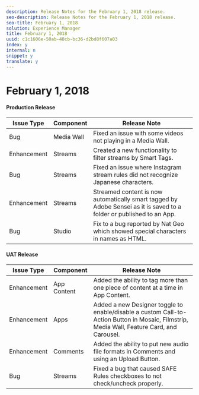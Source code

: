 ```yaml
---
description: Release Notes for the February 1, 2018 release.
seo-description: Release Notes for the February 1, 2018 release.
seo-title: February 1, 2018
solution: Experience Manager
title: February 1, 2018
uuid: c1c1606e-50ab-48cb-bc36-d2bd8f607a03
index: y
internal: n
snippet: y
translate: y
---
```


# February 1, 2018


#### Production Release
|  **Issue Type** | **Component** | **Release Note** |
|---|---|---|
|  Bug | Media Wall | Fixed an issue with some videos not playing in a Media Wall. |
|  Enhancement | Streams | Created a new functionality to filter streams by Smart Tags.  |
|  Bug | Streams | Fixed an issue where Instagram stream rules did not recognize Japanese characters. |
|  Enhancement | Streams | Streamed content is now automatically smart tagged by Adobe Sensei as it is saved to a folder or published to an App. |
|  Bug | Studio | Fix to a bug reported by Nat Geo which showed special characters in names as HTML. |


#### UAT Release
|  **Issue Type** | **Component** | **Release Note** |
|---|---|---|
|  Enhancement | App Content | Added the ability to tag more than one piece of content at a time in App Content.  |
|  Enhancement | Apps | Added a new Designer toggle to enable/disable a custom Call-to-Action Button in Mosaic, Filmstrip, Media Wall, Feature Card, and Carousel.  |
|  Enhancement | Comments | Added the ability to put new audio file formats in Comments and using an Upload Button.  |
|  Bug | Streams | Fixed a bug that caused SAFE Rules checkboxes to not check/uncheck properly. |

